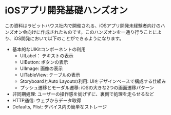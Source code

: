# iOSアプリ開発基礎ハンズオン

この資料はラビットハウス社内で開催される、iOSアプリ開発未経験者向けのハンズオン会向けに作成されたものです。このハンズオンを一通り行うことにより、iOS開発において以下のことができるようになります。

* 基本的なUIKitコンポーネントの利用
  * UILabel： テキストの表示
  * UIButton: ボタンの表示
  * UIImage: 画像の表示
  * UITableView: テーブルの表示
  * StoryboardとAuto Layoutの利用: UIをデザインベースで構成する仕組み
  * プッシュ遷移とモーダル遷移: iOSの大きな2つの画面遷移パターン
* 非同期処理: ユーザーの操作感を妨げずに、裏側で処理を走らせるなど
* HTTP通信: ウェブからデータ取得
* Defaults, Plist: デバイス内の簡単なストレージ
